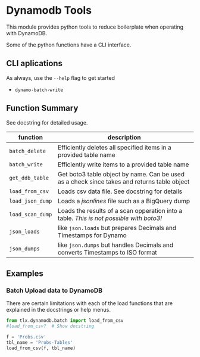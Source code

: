 # Dynamodb Tools

This module provides python tools to reduce boilerplate when operating with DynamoDB.

Some of the python functions have a CLI interface.

## CLI aplications
As always, use the `--help` flag to get started

- `dynamo-batch-write`

## Function Summary

See docstring for detailed usage.

| function | description |
|---| --- |
| `batch_delete` | Efficiently deletes all specified items in a provided table name |
| `batch_write` | Efficiently write items to a provided table name |
| `get_ddb_table` | Get boto3 table object by name. Can be used as a check since takes and returns table object |
| `load_from_csv` | Loads csv data file.  See docstring for details |
| `load_json_dump` | Loads a _jsonlines_ file such as a BigQuery dump |
| `load_scan_dump` | Loads the results of a scan opperation into a table. *This is not possible with boto3!* |
| `json_loads` | like `json.loads` but prepares Decimals and Timestamps for Dynamo |
| `json_dumps` | like `json.dumps` but handles Decimals and converts Timestamps to ISO format |


## Examples

### Batch Upload data to DynamoDB

There are certain limitations with each of the load functions that are explained in the docstrings or help menus.

```python
from tlx.dynamodb.batch import load_from_csv
#load_from_csv?  # Show docstring

f = 'Probs.csv'
tbl_name = 'Probs-Tables'
load_from_csv(f, tbl_name)
```

